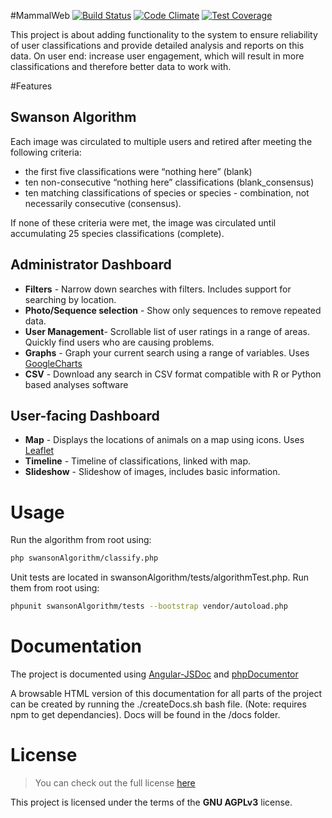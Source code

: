 #MammalWeb [![Build Status](https://travis-ci.org/durhamteam7/GP.svg?branch=master)](https://travis-ci.org/durhamteam7/GP) [![Code Climate](https://codeclimate.com/github/durhamteam7/GP/badges/gpa.svg)](https://codeclimate.com/github/durhamteam7/GP) [![Test Coverage](https://codeclimate.com/github/durhamteam7/GP/badges/coverage.svg)](https://codeclimate.com/github/durhamteam7/GP/coverage)

This project is about adding functionality to the system to ensure reliability of user classifications and provide detailed analysis and reports on this data. On user end: increase user engagement, which will result in more classifications and therefore better data to work with.

#Features
## Swanson Algorithm
Each image was circulated to multiple users and retired after meeting the following criteria:

 - the first five classifications were “nothing here” (blank)
 - ten non-consecutive “nothing here” classifications (blank_consensus)
 - ten matching classifications of species or species - combination, not necessarily consecutive (consensus).

If none of these criteria were  met, the image was circulated until accumulating 25 species classifications (complete).

## Administrator Dashboard
- **Filters** - Narrow down searches with filters. Includes support for searching by location.
- **Photo/Sequence selection** - Show only sequences to remove repeated data.
- **User Management**- Scrollable list of user ratings in a range of areas. Quickly find users who are causing problems.
- **Graphs** - Graph your current search using a range of variables. Uses [GoogleCharts](https://developers.google.com/chart/)
- **CSV** - Download any search in CSV format compatible with R or Python based analyses software

## User-facing Dashboard
- **Map** - Displays the locations of animals on a map using icons. Uses [Leaflet](http://leafletjs.com/)
- **Timeline** - Timeline of classifications, linked with map.
- **Slideshow** - Slideshow of images, includes basic information.

# Usage
Run the algorithm from root using:
```bash
php swansonAlgorithm/classify.php
```
Unit tests are located in swansonAlgorithm/tests/algorithmTest.php. Run them from root using:
```bash
phpunit swansonAlgorithm/tests --bootstrap vendor/autoload.php
```

# Documentation
The project is documented using [Angular-JSDoc](https://github.com/allenhwkim/angular-jsdoc) and [phpDocumentor](https://www.phpdoc.org/)

A browsable HTML version of this documentation for all parts of the project can be created by running the ./createDocs.sh bash file. (Note: requires npm to get dependancies). Docs will be found in the /docs folder.

# License
>You can check out the full license [here](http://www.gnu.org/licenses/agpl-3.0.en.html)

This project is licensed under the terms of the **GNU AGPLv3** license.
